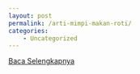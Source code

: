 ```yaml
---
layout: post
permalink: /arti-mimpi-makan-roti/
categories:
    - Uncategorized
---
```


[Baca Selengkapnya](/01)